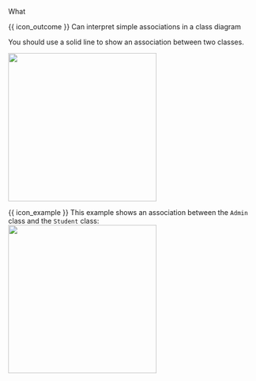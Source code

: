 <span id="title">What</span>

<span id="prereqs"></span>

<span id="outcomes">{{ icon_outcome }} Can interpret simple associations in a class diagram</span>

<div id="body">

You should use a solid line to show an association between two classes.

<img src="{{baseUrl}}/uml/classDiagrams/associations/what/images/notation.png" width="300" />
<p/>

<box>

{{ icon_example }} This example shows an association between the `Admin` class and the `Student` class:<br>
<img src="{{baseUrl}}/uml/classDiagrams/associations/what/images/example.png" width="300" />


</box>

</div>

<div id="extras">
</div>
